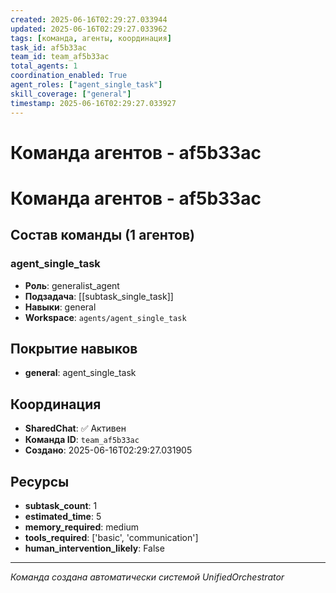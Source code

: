 ```yaml
---
created: 2025-06-16T02:29:27.033944
updated: 2025-06-16T02:29:27.033962
tags: [команда, агенты, координация]
task_id: af5b33ac
team_id: team_af5b33ac
total_agents: 1
coordination_enabled: True
agent_roles: ["agent_single_task"]
skill_coverage: ["general"]
timestamp: 2025-06-16T02:29:27.033927
---
```


# Команда агентов - af5b33ac

# Команда агентов - af5b33ac

## Состав команды (1 агентов)

### agent_single_task

- **Роль**: generalist_agent
- **Подзадача**: [[subtask_single_task]]
- **Навыки**: general
- **Workspace**: `agents/agent_single_task`

## Покрытие навыков

- **general**: agent_single_task


## Координация

- **SharedChat**: ✅ Активен
- **Команда ID**: `team_af5b33ac`
- **Создано**: 2025-06-16T02:29:27.031905

## Ресурсы

- **subtask_count**: 1
- **estimated_time**: 5
- **memory_required**: medium
- **tools_required**: ['basic', 'communication']
- **human_intervention_likely**: False


---
*Команда создана автоматически системой UnifiedOrchestrator*
